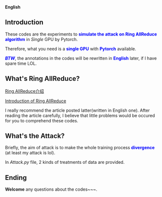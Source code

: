**English**

## Introduction
These codes are the experiments to **<font color=Blue>simulate the attack on Ring AllReduce algorithm</font>** in *Single* GPU by Pytorch.

Therefore, what you need is a **<font color=Blue>single GPU</font>** with **<font color=Blue>Pytorch</font>** available.

***<font color=Blue>BTW</font>***, the annotations in the codes will be rewritten in **<font color=Blue>English</font>** later, if I have spare time LOL.

## What's Ring AllReduce?

[Ring AllReduce介绍](https://www.jianshu.com/p/8c0e7edbefb9)

[Introduction of Ring AllReduce](https://marek.ai/allreduce-the-basis-of-multi-device-communication-for-neural-network-training.html#:~:text=Ring%20allreduce%20is%20actually%20a%20meta%20communication%20collective%2C,we%20send%20that%20message%20to%20our%20succeding%20neighbor.)

I really recommend the article posted latter(written in English one). After reading the article carefully, I believe that little problems would be occured for you to comprehend these codes.

## What's the Attack?

Briefly, the aim of attack is to make the whole training process **<font color=Blue>divergence</font>** (at least my attack is lol).

In *Attack.py* file, 2 kinds of treatments of data are provided.

## Ending

**Welcome** any questions about the codes~~~.
